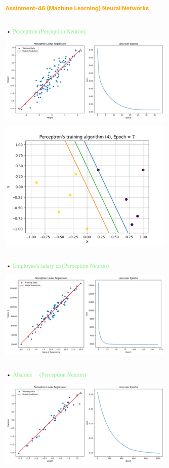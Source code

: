 <p style="color: orange; font-weight: bold; font-size: 18px">Assinment-46 (Machine Learning) Neural Networks</p>
<br>

- <p style="color: lightgreen; font-size: 18px; font-family: Tahoma">Perceptron (Perception Neuron)</p>

![](data/w-h.png)

![](data/perceptron.png)


<br>

- <p style="color: lightgreen; font-size: 18px; font-family: Tahoma">Employee's salary 💵 (Perception Neuron)</p>


![](data/Ex-Salary.png)

<br>

- <p style="color: lightgreen; font-size: 18px; font-family: Tahoma">Abalone 🐚 (Perception Neuron)</p>

![](data/Abalone.png)


